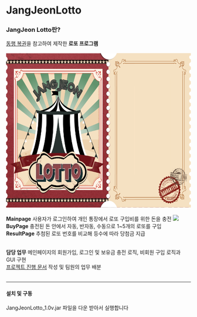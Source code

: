 # JangJeonLotto

### JangJeon Lotto란?
[동행 복권](https://dhlottery.co.kr/common.do?method=main)을 참고하여 제작한 **로또 프로그램**<br/><br/>
<img src="/resorces/images/Lotto-MainPage-Background.png" width="600px" height="420px" title="px(픽셀) 크기 설정" alt=""></img><br/><br/>
**Mainpage** 사용자가 로그인하여 개인 통장에서 로또 구입비를 위한 돈을 충전
<img src="https://img.shields.io/badge/this-6074EC?style=flat-square&logo=this&logoColor=white"/><br/>
**BuyPage** 충전된 돈 안에서 자동, 반자동, 수동으로 1~5개의 로또를 구입<br/>
**ResultPage** 추첨된 로또 번호를 비교해 등수에 따라 당첨금 지급<br/><br/>

**담당 업무** 메인페이지의 회원가입, 로그인 및 보유금 충전 로직, 비회원 구입 로직과 GUI 구현<br/>
  [프로젝트 진행 문서](https://docs.google.com/document/d/1PYKWKUhJ07bx7T7i6a_jzZ8LTlC0KKh0eLcHAyAJYJ4/edit?usp=sharing) 작성 및 팀원의 업무 배분<br/>
<br/>
***
#### 설치 및 구동
JangJeonLotto_1.0v.jar 파일을 다운 받아서 실행합니다
